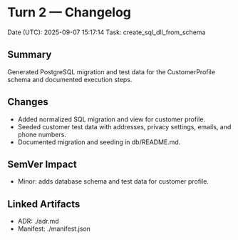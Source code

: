 # Turn 2 — Changelog
Date (UTC): 2025-09-07 15:17:14
Task: create_sql_dll_from_schema

## Summary
Generated PostgreSQL migration and test data for the CustomerProfile schema and documented execution steps.

## Changes
- Added normalized SQL migration and view for customer profile.
- Seeded customer test data with addresses, privacy settings, emails, and phone numbers.
- Documented migration and seeding in db/README.md.

## SemVer Impact
- Minor: adds database schema and test data for customer profile.

## Linked Artifacts
- ADR: ./adr.md
- Manifest: ./manifest.json
